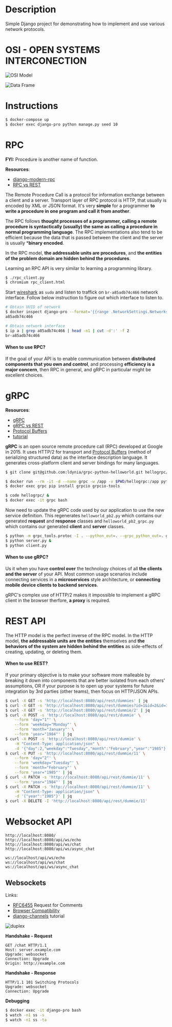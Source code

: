 # Description

Simple Django project for demonstrating how to implement and use various network protocols.

# OSI - OPEN SYSTEMS INTERCONECTION

![OSI Model](https://8d00aad6-a-62cb3a1a-s-sites.googlegroups.com/site/yutbms/osi-model-1/osi.gif?attachauth=ANoY7co8YLKo3gGYyDtx5fWANjuyXbDeEno_llnTgWTOBIbVhWJuZXTViFiOJDPVyK5Ja5pfXC6TXiSH8LeeBG1phZzxiW1T8H_jKJopTzFIWhpwczvintD3aJdFA1L4bavN-tG3nJKeJ77P9s-p0_ft6BIEKIK7tX5Dev8AJUdGvgSgXy5j5p0N13DOtkIghiEaGQ7TNJA5dllTTQ9dpt70kKhBgnpQfg%3D%3D&attredirects=0)

![Data Frame](http://ann.logan.tripod.com/Image3.gif)

# Instructions

```bash
$ docker-compose up
$ docker exec django-pro python manage.py seed 10
```

# RPC

**FYI:** Procedure is another name of function.

**Resources**:
* [django-modern-rpc](https://pypi.org/project/django-modern-rpc/)
* [RPC vs REST](https://cloud.google.com/blog/products/application-development/rest-vs-rpc-what-problems-are-you-trying-to-solve-with-your-apis)

The Remote Procedure Call is a protocol for information exchange between a client and a server. Transport layer of RPC protocol is HTTP, that usually is encoded by XML or JSON format. It's very **simple** for a programmer **to write a procedure in one program and call it from another**.

The RPC follows **thought processes of a programmer, calling a remote procedure is syntactically (usually) the same as calling a procedure in normal programming language**. The RPC implementations also tend to be efficient because the data that is passed between the client and the server is usually ***binary encoded**.

In the RPC model, **the addressable units are procedures**, and **the entities of the problem domain are hidden behind the procedures**.

Learning an RPC API is very similar to learning a programming library.

```bash
$ ./rpc_client.py
$ chromium rpc_client.html
```

Start [wireshark](https://www.wireshark.org/) as `sudo` and listen to traffick on `br-a85adb74c466` network interface. Follow below instruction to figure out which interface to listen to.

```bash
# Obtain UUID of network
$ docker inspect django-pro --format='{{range .NetworkSettings.Networks}}{{.NetworkID}}{{end}}' | head -c12
a85adb74c466

# Obtain network interface
$ ip a | grep a85adb74c466 | head -n1 | cut -d':' -f 2
br-a85adb74c466
```

#### When to use RPC?

If the goal of your API is to enable communication between **distributed components that you own and control**, and processing **efficiency is a major concern**, then  RPC in general, and gRPC in particular might be excellent choices.

# gRPC

**Resources**:
* [gRPC](https://grpc.io/)
* [gRPC vs REST](https://cloud.google.com/blog/products/api-management/understanding-grpc-openapi-and-rest-and-when-to-use-them)
* [Protocol Buffers](https://developers.google.com/protocol-buffers)
* [tutorial](https://github.com/ldynia/grpc-python-helloworld)


**gRPC** is an open source remote procedure call (RPC) developed at Google in 2015. It uses HTTP/2 for transport and [Protocol Buffers](https://en.wikipedia.org/wiki/Protocol_Buffers) (method of serializing structured data) as the interface description language. It generates cross-platform client and server bindings for many languages.

```bash
$ git clone git@github.com:ldynia/grpc-python-helloworld.git hellogrpc/

$ docker run --rm -it -d --name grpc -w /app -v $PWD/hellogrpc:/app python:3.7 bash
$ docker exec grpc pip install grpcio grpcio-tools

$ code hellogrpc/ &
$ docker exec -it grpc bash
```

Now need to update the gRPC code used by our application to use the new service definition. This regenerates `helloworld_pb2.py` which contains our generated **request** and **response** classes and `helloworld_pb2_grpc.py` which contains our generated **client** and **server** classes.

```bash
$ python -m grpc_tools.protoc -I . --python_out=. --grpc_python_out=. greeter.proto
$ python server.py &
$ python client.py
```

#### When to use gRPC?

Us it when you have **control over** the technology choices of all **the clients and the server** of your API. Most common usage scenarios include connecting services in a **microservices** style architecture, or **connecting mobile device clients to backend services**.

gRPC's complex use of HTTP/2 makes it impossible to implement a gRPC client in the browser therfore, **a proxy** is required.

# REST API

The HTTP model is the perfect inverse of the RPC model. In the HTTP model, **the addressable units are the entities** themselves and **the behaviors of the system are hidden behind the entities** as side-effects of creating, updating, or deleting them.

#### When to use REST?

If your primary objective is to make your software more malleable by breaking it down into components that are better isolated from each others' assumptions, OR if your purpose is to open up your systems for future integration by 3rd parties (other teams), then focus on HTTP/JSON APIs.

```bash
$ curl -X GET -s 'http://localhost:8080/api/rest/dummies' | jq
$ curl -X GET -s 'http://localhost:8080/api/rest/dummies?id=1&id=2&id=3' | jq
$ curl -X GET -s 'http://localhost:8080/api/rest/dummie/2' | jq
$ curl -X POST -s 'http://localhost:8080/api/rest/dummie' \
    --form 'day="1"' \
    --form 'weekday="Monday"' \
    --form 'month="January"' \
    --form 'year="1984"' | jq
$ curl -X POST -s 'http://localhost:8080/api/rest/dummie' \
    -H "Content-Type: application/json" \
    -d '{"day":2,"weekday":"Tuesday","month":"February","year":"1985"}' | jq
$ curl -X PUT -s 'http://localhost:8080/api/rest/dummie/11' \
    --form 'day="2"' \
    --form 'weekday="Tuesday"' \
    --form 'month="February"' \
    --form 'year="1985"' | jq
$ curl -X PATCH -s 'http://localhost:8080/api/rest/dummie/11' \
    --form 'year="1984"' | jq
$ curl -X PATCH -s 'http://localhost:8080/api/rest/dummie/11' \
    -H "Content-Type: application/json" \
    -d '{"year":"1985"}' | jq
$ curl -X DELETE -I 'http://localhost:8080/api/rest/dummie/11'
```

# Websocket API

```
http://localhost:8080/
http://localhost:8080/api/ws/echo
http://localhost:8080/api/ws/chat
http://localhost:8080/api/ws/async_chat

ws://localhost/api/ws/echo
ws://localhost/api/ws/chat
ws://localhost/api/ws/async_chat
```

## Websockets

Links:
* [RFC6455](https://tools.ietf.org/html/rfc6455) Request for Comments
* [Browser Compatibility](https://developer.mozilla.org/en-US/docs/Web/API/WebSockets_API#browser_compatibility)
* [django-channels](https://channels.readthedocs.io/en/stable/tutorial/index.html) tutorial

![duplex](https://user.oc-static.com/upload/2018/10/03/15385574202102_Pr%C3%A9sentation%20PowerPoint%20-%20Google%20Chrome_2.jpg)

**Handshake - Request**

```
GET /chat HTTP/1.1
Host: server.example.com
Upgrade: websocket
Connection: Upgrade
Origin: http://example.com
```

**Handshake - Response**

```
HTTP/1.1 101 Switching Protocols
Upgrade: websocket
Connection: Upgrade
```

**Debugging**

```bash
$ docker exec -it django-pro bash
$ watch -n1 ss -s
$ watch -n1 ss -ta
```